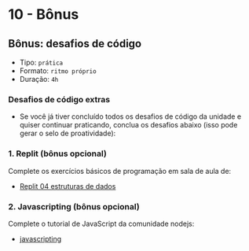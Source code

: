 # 10 - Bônus

## Bônus: desafios de código

* Tipo: `prática`
* Formato: `ritmo próprio`
* Duração: `4h`

### Desafios de código extras

* Se você já tiver concluído todos os desafios de código da unidade e quiser continuar praticando, conclua os desafios abaixo \(isso pode gerar o selo de proatividade\):

### 1. Replit \(bônus opcional\)

Complete os exercícios básicos de programação em sala de aula de:

* [Replit 04 estruturas de dados](https://repl.it/classroom/invite/HJk9VaQ)

### 2. Javascripting \(bônus opcional\)

Complete o tutorial de JavaScript da comunidade nodejs:

* [javascripting](https://github.com/workshopper/javascripting)


